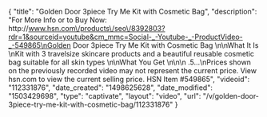 {
    "title": "Golden Door 3piece Try Me Kit with Cosmetic Bag",
    "description": "For More Info or to Buy Now: http:\/\/www.hsn.com\/products\/seo\/8392803?rdr=1&sourceid=youtube&cm_mmc=Social-_-Youtube-_-ProductVideo-_-549865\nGolden Door 3piece Try Me Kit with Cosmetic Bag  \n\nWhat It Is \nKit with 3 travelsize skincare products and a beautiful reusable cosmetic bag suitable for all skin types \n\nWhat You Get \n\n\n    .5...\nPrices shown on the previously recorded video may not represent the current price.  View hsn.com to view the current selling price. HSN Item #549865",
    "videoid": "112331876",
    "date_created": "1498625628",
    "date_modified": "1503429698",
    "type": "captivate",
    "layout": "video",
    "url": "\/v\/golden-door-3piece-try-me-kit-with-cosmetic-bag\/112331876"
}